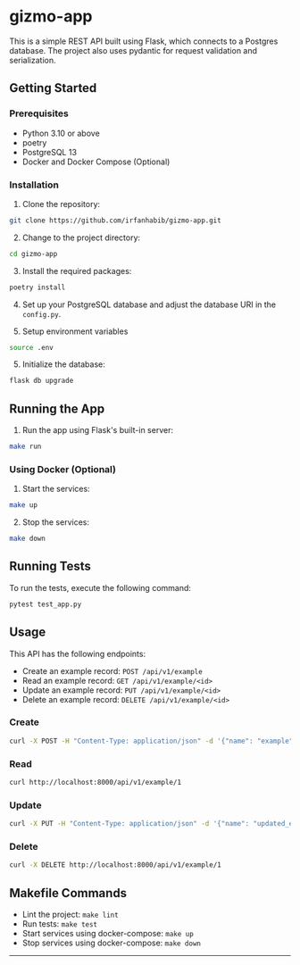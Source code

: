 # gizmo-app

This is a simple REST API built using Flask, which connects to a Postgres database. The project also uses pydantic for request validation and serialization.

## Getting Started

### Prerequisites

- Python 3.10 or above
- poetry
- PostgreSQL 13
- Docker and Docker Compose (Optional)

### Installation

1. Clone the repository:
```bash
git clone https://github.com/irfanhabib/gizmo-app.git
```

2. Change to the project directory:
```bash
cd gizmo-app
```

3. Install the required packages:
```bash
poetry install
```

4. Set up your PostgreSQL database and adjust the database URI in the `config.py`.

5. Setup environment variables

``` bash
source .env
```


5. Initialize the database:
```bash
flask db upgrade
```

## Running the App

1. Run the app using Flask's built-in server:
```bash
make run
```

### Using Docker (Optional)

1. Start the services:
```bash
make up
```

2. Stop the services:
```bash
make down
```

## Running Tests

To run the tests, execute the following command:

```bash
pytest test_app.py
```

## Usage

This API has the following endpoints:

- Create an example record: `POST /api/v1/example`
- Read an example record: `GET /api/v1/example/<id>`
- Update an example record: `PUT /api/v1/example/<id>`
- Delete an example record: `DELETE /api/v1/example/<id>`

### Create

```bash
curl -X POST -H "Content-Type: application/json" -d '{"name": "example"}' http://localhost:8000/api/v1/example
```

### Read

```bash
curl http://localhost:8000/api/v1/example/1
```

### Update

```bash
curl -X PUT -H "Content-Type: application/json" -d '{"name": "updated_example"}' http://localhost:8000/api/v1/example/1
```

### Delete

```bash
curl -X DELETE http://localhost:8000/api/v1/example/1
```

## Makefile Commands

- Lint the project: `make lint`
- Run tests: `make test`
- Start services using docker-compose: `make up`
- Stop services using docker-compose: `make down`

---
